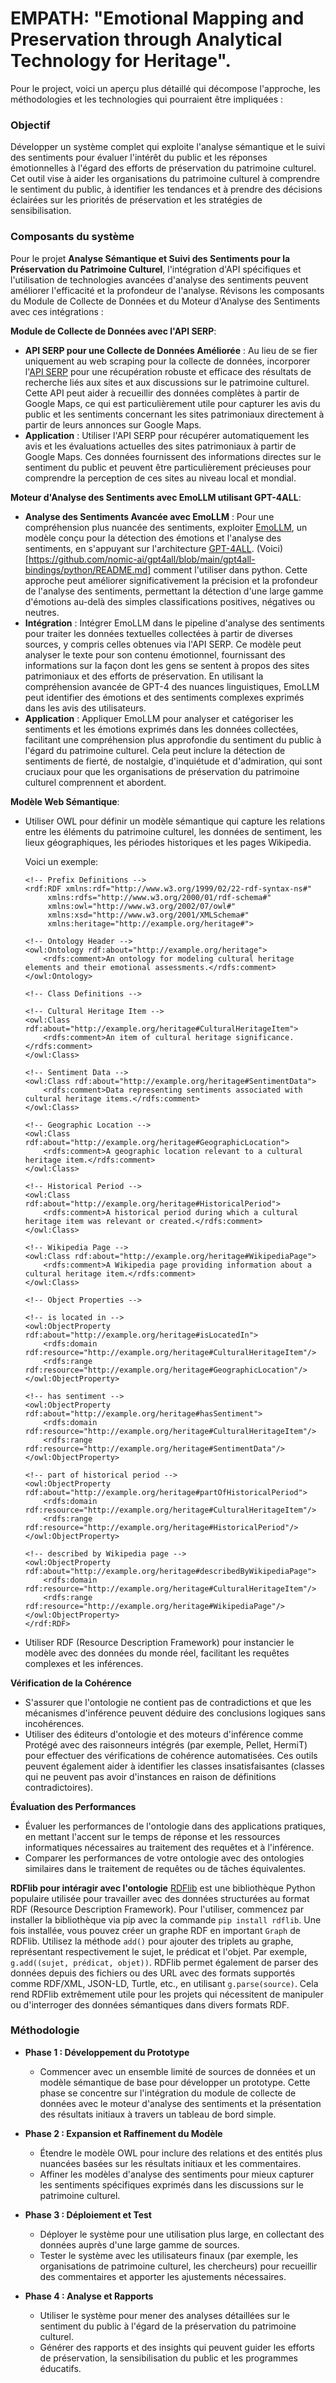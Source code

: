 # EMPATH: "Emotional Mapping and Preservation through Analytical Technology for Heritage".

Pour le project, voici un aperçu plus détaillé qui décompose l'approche, les méthodologies et les technologies qui pourraient être impliquées :

### Objectif

Développer un système complet qui exploite l'analyse sémantique et le suivi des sentiments pour évaluer l'intérêt du public et les réponses émotionnelles à l'égard des efforts de préservation du patrimoine culturel. Cet outil vise à aider les organisations du patrimoine culturel à comprendre le sentiment du public, à identifier les tendances et à prendre des décisions éclairées sur les priorités de préservation et les stratégies de sensibilisation.

### Composants du système

Pour le projet **Analyse Sémantique et Suivi des Sentiments pour la Préservation du Patrimoine Culturel**, l'intégration d'API spécifiques et l'utilisation de technologies avancées d'analyse des sentiments peuvent améliorer l'efficacité et la profondeur de l'analyse. Révisons les composants du Module de Collecte de Données et du Moteur d'Analyse des Sentiments avec ces intégrations :

**Module de Collecte de Données avec l'API SERP**:

  - **API SERP pour une Collecte de Données Améliorée** : Au lieu de se fier uniquement au web scraping pour la collecte de données, incorporer l'[API SERP](https://serpapi.com/google-maps-api) pour une récupération robuste et efficace des résultats de recherche liés aux sites et aux discussions sur le patrimoine culturel. Cette API peut aider à recueillir des données complètes à partir de Google Maps, ce qui est particulièrement utile pour capturer les avis du public et les sentiments concernant les sites patrimoniaux directement à partir de leurs annonces sur Google Maps.
  - **Application** : Utiliser l'API SERP pour récupérer automatiquement les avis et les évaluations actuelles des sites patrimoniaux à partir de Google Maps. Ces données fournissent des informations directes sur le sentiment du public et peuvent être particulièrement précieuses pour comprendre la perception de ces sites au niveau local et mondial.

**Moteur d'Analyse des Sentiments avec EmoLLM utilisant GPT-4ALL**:

  - **Analyse des Sentiments Avancée avec EmoLLM** : Pour une compréhension plus nuancée des sentiments, exploiter [EmoLLM](https://huggingface.co/myclassunil/Emollama-chat-13b-v0.1.gguf), un modèle conçu pour la détection des émotions et l'analyse des sentiments, en s'appuyant sur l'architecture [GPT-4ALL](https://gpt4all.io/index.html). (Voici)[https://github.com/nomic-ai/gpt4all/blob/main/gpt4all-bindings/python/README.md] comment l'utiliser dans python. Cette approche peut améliorer significativement la précision et la profondeur de l'analyse des sentiments, permettant la détection d'une large gamme d'émotions au-delà des simples classifications positives, négatives ou neutres.
  - **Intégration** : Intégrer EmoLLM dans le pipeline d'analyse des sentiments pour traiter les données textuelles collectées à partir de diverses sources, y compris celles obtenues via l'API SERP. Ce modèle peut analyser le texte pour son contenu émotionnel, fournissant des informations sur la façon dont les gens se sentent à propos des sites patrimoniaux et des efforts de préservation. En utilisant la compréhension avancée de GPT-4 des nuances linguistiques, EmoLLM peut identifier des émotions et des sentiments complexes exprimés dans les avis des utilisateurs.
  - **Application** : Appliquer EmoLLM pour analyser et catégoriser les sentiments et les émotions exprimés dans les données collectées, facilitant une compréhension plus approfondie du sentiment du public à l'égard du patrimoine culturel. Cela peut inclure la détection de sentiments de fierté, de nostalgie, d'inquiétude et d'admiration, qui sont cruciaux pour que les organisations de préservation du patrimoine culturel comprennent et abordent.


**Modèle Web Sémantique**:

  - Utiliser OWL pour définir un modèle sémantique qui capture les relations entre les éléments du patrimoine culturel, les données de sentiment, les lieux géographiques, les périodes historiques et les pages Wikipedia.

     Voici un exemple:
    
    ```
    <!-- Prefix Definitions -->
    <rdf:RDF xmlns:rdf="http://www.w3.org/1999/02/22-rdf-syntax-ns#"
         xmlns:rdfs="http://www.w3.org/2000/01/rdf-schema#"
         xmlns:owl="http://www.w3.org/2002/07/owl#"
         xmlns:xsd="http://www.w3.org/2001/XMLSchema#"
         xmlns:heritage="http://example.org/heritage#">

    <!-- Ontology Header -->
    <owl:Ontology rdf:about="http://example.org/heritage">
        <rdfs:comment>An ontology for modeling cultural heritage elements and their emotional assessments.</rdfs:comment>
    </owl:Ontology>

    <!-- Class Definitions -->
    
    <!-- Cultural Heritage Item -->
    <owl:Class rdf:about="http://example.org/heritage#CulturalHeritageItem">
        <rdfs:comment>An item of cultural heritage significance.</rdfs:comment>
    </owl:Class>

    <!-- Sentiment Data -->
    <owl:Class rdf:about="http://example.org/heritage#SentimentData">
        <rdfs:comment>Data representing sentiments associated with cultural heritage items.</rdfs:comment>
    </owl:Class>

    <!-- Geographic Location -->
    <owl:Class rdf:about="http://example.org/heritage#GeographicLocation">
        <rdfs:comment>A geographic location relevant to a cultural heritage item.</rdfs:comment>
    </owl:Class>

    <!-- Historical Period -->
    <owl:Class rdf:about="http://example.org/heritage#HistoricalPeriod">
        <rdfs:comment>A historical period during which a cultural heritage item was relevant or created.</rdfs:comment>
    </owl:Class>

    <!-- Wikipedia Page -->
    <owl:Class rdf:about="http://example.org/heritage#WikipediaPage">
        <rdfs:comment>A Wikipedia page providing information about a cultural heritage item.</rdfs:comment>
    </owl:Class>

    <!-- Object Properties -->
    
    <!-- is located in -->
    <owl:ObjectProperty rdf:about="http://example.org/heritage#isLocatedIn">
        <rdfs:domain rdf:resource="http://example.org/heritage#CulturalHeritageItem"/>
        <rdfs:range rdf:resource="http://example.org/heritage#GeographicLocation"/>
    </owl:ObjectProperty>

    <!-- has sentiment -->
    <owl:ObjectProperty rdf:about="http://example.org/heritage#hasSentiment">
        <rdfs:domain rdf:resource="http://example.org/heritage#CulturalHeritageItem"/>
        <rdfs:range rdf:resource="http://example.org/heritage#SentimentData"/>
    </owl:ObjectProperty>

    <!-- part of historical period -->
    <owl:ObjectProperty rdf:about="http://example.org/heritage#partOfHistoricalPeriod">
        <rdfs:domain rdf:resource="http://example.org/heritage#CulturalHeritageItem"/>
        <rdfs:range rdf:resource="http://example.org/heritage#HistoricalPeriod"/>
    </owl:ObjectProperty>

    <!-- described by Wikipedia page -->
    <owl:ObjectProperty rdf:about="http://example.org/heritage#describedByWikipediaPage">
        <rdfs:domain rdf:resource="http://example.org/heritage#CulturalHeritageItem"/>
        <rdfs:range rdf:resource="http://example.org/heritage#WikipediaPage"/>
    </owl:ObjectProperty>
    </rdf:RDF>
    ```

  - Utiliser RDF (Resource Description Framework) pour instancier le modèle avec des données du monde réel, facilitant les requêtes complexes et les inférences.

**Vérification de la Cohérence**

  - S'assurer que l'ontologie ne contient pas de contradictions et que les mécanismes d'inférence peuvent déduire des conclusions logiques sans incohérences.
  - Utiliser des éditeurs d'ontologie et des moteurs d'inférence comme Protégé avec des raisonneurs intégrés (par exemple, Pellet, HermiT) pour effectuer des vérifications de cohérence automatisées. Ces outils peuvent également aider à identifier les classes insatisfaisantes (classes qui ne peuvent pas avoir d'instances en raison de définitions contradictoires).

**Évaluation des Performances**

- Évaluer les performances de l'ontologie dans des applications pratiques, en mettant l'accent sur le temps de réponse et les ressources informatiques nécessaires au traitement des requêtes et à l'inférence.
- Comparer les performances de votre ontologie avec des ontologies similaires dans le traitement de requêtes ou de tâches équivalentes.

**RDFlib pour intéragir avec l'ontologie**
[RDFlib](https://rdflib.readthedocs.io/en/stable/) est une bibliothèque Python populaire utilisée pour travailler avec des données structurées au format RDF (Resource Description Framework). Pour l'utiliser, commencez par installer la bibliothèque via pip avec la commande `pip install rdflib`. Une fois installée, vous pouvez créer un graphe RDF en important `Graph` de RDFlib. Utilisez la méthode `add()` pour ajouter des triplets au graphe, représentant respectivement le sujet, le prédicat et l'objet. Par exemple, `g.add((sujet, prédicat, objet))`. RDFlib permet également de parser des données depuis des fichiers ou des URL avec des formats supportés comme RDF/XML, JSON-LD, Turtle, etc., en utilisant `g.parse(source)`. Cela rend RDFlib extrêmement utile pour les projets qui nécessitent de manipuler ou d'interroger des données sémantiques dans divers formats RDF.

### Méthodologie

- **Phase 1 : Développement du Prototype**
  - Commencer avec un ensemble limité de sources de données et un modèle sémantique de base pour développer un prototype. Cette phase se concentre sur l'intégration du module de collecte de données avec le moteur d'analyse des sentiments et la présentation des résultats initiaux à travers un tableau de bord simple.

- **Phase 2 : Expansion et Raffinement du Modèle**
  - Étendre le modèle OWL pour inclure des relations et des entités plus nuancées basées sur les résultats initiaux et les commentaires.
  - Affiner les modèles d'analyse des sentiments pour mieux capturer les sentiments spécifiques exprimés dans les discussions sur le patrimoine culturel.

- **Phase 3 : Déploiement et Test**
  - Déployer le système pour une utilisation plus large, en collectant des données auprès d'une large gamme de sources.
  - Tester le système avec les utilisateurs finaux (par exemple, les organisations de patrimoine culturel, les chercheurs) pour recueillir des commentaires et apporter les ajustements nécessaires.

- **Phase 4 : Analyse et Rapports**
  - Utiliser le système pour mener des analyses détaillées sur le sentiment du public à l'égard de la préservation du patrimoine culturel.
  - Générer des rapports et des insights qui peuvent guider les efforts de préservation, la sensibilisation du public et les programmes éducatifs.
